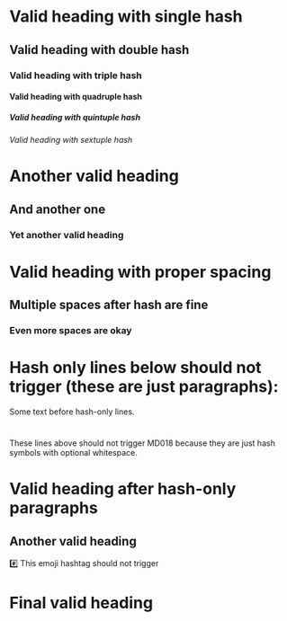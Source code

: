 # Valid heading with single hash

## Valid heading with double hash

### Valid heading with triple hash

#### Valid heading with quadruple hash

##### Valid heading with quintuple hash

###### Valid heading with sextuple hash

# Another valid heading

## And another one

### Yet another valid heading

# Valid heading with proper spacing

## Multiple spaces after hash are fine

###  Even more spaces are okay

# Hash only lines below should not trigger (these are just paragraphs):

Some text before hash-only lines.

#

##

###

These lines above should not trigger MD018 because they are just hash symbols with optional whitespace.

# Valid heading after hash-only paragraphs

## Another valid heading

#️⃣ This emoji hashtag should not trigger

# Final valid heading